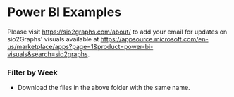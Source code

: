 # Power BI Examples
Please visit https://sio2graphs.com/about/ to add your email for updates on sio2Graphs' visuals available at https://appsource.microsoft.com/en-us/marketplace/apps?page=1&product=power-bi-visuals&search=sio2graphs.

### Filter by Week ###
* Download the files in the above folder with the same name.
